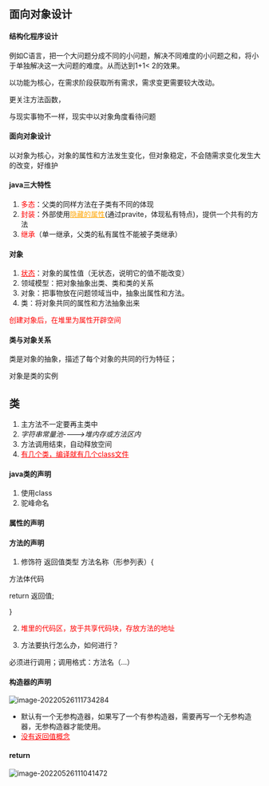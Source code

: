 ## 面向对象设计

#### 结构化程序设计

例如C语言，把一个大问题分成不同的小问题，解决不同难度的小问题之和，将小于单独解决这一大问题的难度。从而达到1+1< 2的效果。

以功能为核心，在需求阶段获取所有需求，需求变更需要较大改动。

更关注方法函数，

与现实事物不一样，现实中以对象角度看待问题

#### 面向对象设计

以对象为核心，对象的属性和方法发生变化，但对象稳定，不会随需求变化发生大的改变，好维护

#### java三大特性

1. <font color='red'>多态</font>：父类的同样方法在子类有不同的体现
2. <font color='red'>封装</font>：外部使用<font color='orange'><u>隐藏的属性</u></font>(通过pravite，体现私有特点)，提供一个共有的方法
3. <font color='red'>继承</font>（单一继承，父类的私有属性不能被子类继承）

#### 对象

1. <font color='red'><u>状态</u></font>：对象的属性值（无状态，说明它的值不能改变）
2. 领域模型：把对象抽象出类、类和类的关系
3. 对象：把事物放在问题领域当中，抽象出属性和方法。
4. 类：将对象共同的属性和方法抽象出来

<font color='red'>创建对象后，在堆里为属性开辟空间</font>



#### 类与对象关系

类是对象的抽象，描述了每个对象的共同的行为特征；

对象是类的实例



## 类

1. 主方法不一定要再主类中
2. *字符串常量池---->堆内存或方法区内*
3. 方法调用结束，自动释放空间
4. <font color='red'><u>有几个类，编译就有几个class文件</u></font>

#### java类的声明

1. 使用class
2. 驼峰命名

#### 属性的声明



#### 方法的声明

1. 修饰符  返回值类型  方法名称（形参列表）{  

  方法体代码    

  return 返回值;

  }



2. <font color='red'>堆里的代码区，放于共享代码块，存放方法的地址</font>

3. 方法要执行怎么办，如何进行？

  必须进行调用；调用格式：方法名（...）



#### 构造器的声明

![image-20220526111734284](https://user-images.githubusercontent.com/107198282/180999867-d6a4305b-be7e-4ff7-9efe-a81bcdb1bded.png)


- 默认有一个无参构造器，如果写了一个有参构造器，需要再写一个无参构造器，无参构造器才能使用。
- <font color='red'><u>没有返回值概念</u></font>


#### return
![image-20220526111041472](https://user-images.githubusercontent.com/107198282/181000072-a3f288aa-2283-4109-b68a-255e6c51d7a3.png)






